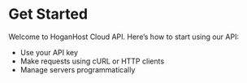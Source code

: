 # Get Started

Welcome to HoganHost Cloud API. Here’s how to start using our API:

- Use your API key
- Make requests using cURL or HTTP clients
- Manage servers programmatically

